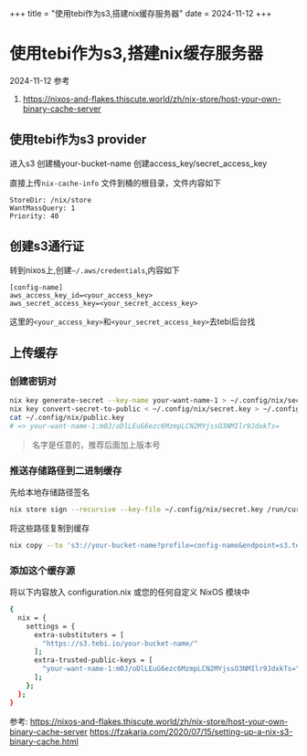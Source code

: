 +++
title = "使用tebi作为s3,搭建nix缓存服务器"
date = 2024-11-12
+++

# 使用tebi作为s3,搭建nix缓存服务器
2024-11-12
参考
1. https://nixos-and-flakes.thiscute.world/zh/nix-store/host-your-own-binary-cache-server
## 使用tebi作为s3 provider
进入s3
创建桶your-bucket-name
创建access_key/secret_access_key

直接上传`nix-cache-info` 文件到桶的根目录，文件内容如下
```nix-cache-info
StoreDir: /nix/store
WantMassQuery: 1
Priority: 40
```
## 创建s3通行证
转到nixos上,创建`~/.aws/credentials`,内容如下
```credentials
[config-name]
aws_access_key_id=<your_access_key>
aws_secret_access_key=<your_secret_access_key>
```
这里的`<your_access_key>`和`<your_secret_access_key>`去tebi后台找

## 上传缓存
### 创建密钥对
```bash
nix key generate-secret --key-name your-want-name-1 > ~/.config/nix/secret.key
nix key convert-secret-to-public < ~/.config/nix/secret.key > ~/.config/nix/public.key
cat ~/.config/nix/public.key
# => your-want-name-1:m0J/oDlLEuG6ezc6MzmpLCN2MYjssO3NMIlr9JdxkTs=
```
> 名字是任意的，推荐后面加上版本号

### 推送存储路径到二进制缓存
先给本地存储路径签名
```bash
nix store sign --recursive --key-file ~/.config/nix/secret.key /run/current-system
```
将这些路径复制到缓存
```bash
nix copy --to 's3://your-bucket-name?profile=config-name&endpoint=s3.tebi.io' /run/current-system
```

### 添加这个缓存源
将以下内容放入 configuration.nix 或您的任何自定义 NixOS 模块中

```bash
{
  nix = {
    settings = {
      extra-substituters = [
        "https://s3.tebi.io/your-bucket-name/"
      ];
      extra-trusted-public-keys = [
        "your-want-name-1:m0J/oDlLEuG6ezc6MzmpLCN2MYjssO3NMIlr9JdxkTs="
      ];
    };
  };
}
```

参考:
https://nixos-and-flakes.thiscute.world/zh/nix-store/host-your-own-binary-cache-server
https://fzakaria.com/2020/07/15/setting-up-a-nix-s3-binary-cache.html
